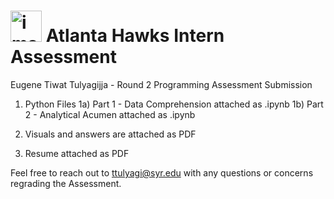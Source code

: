 # <img width="50" alt="image" src="https://github.com/EugeneTul/HawksInternAssessment/assets/82907392/5721ba9d-53aa-4aee-830b-a78a282569a4"> Atlanta Hawks Intern Assessment 


Eugene Tiwat Tulyagijja - Round 2 Programming Assessment Submission

1. Python Files
1a) Part 1 - Data Comprehension attached as .ipynb
1b) Part 2 - Analytical Acumen attached as .ipynb

3. Visuals and answers are attached as PDF
4. Resume attached as PDF

Feel free to reach out to ttulyagi@syr.edu with any questions or concerns regrading the Assessment.
